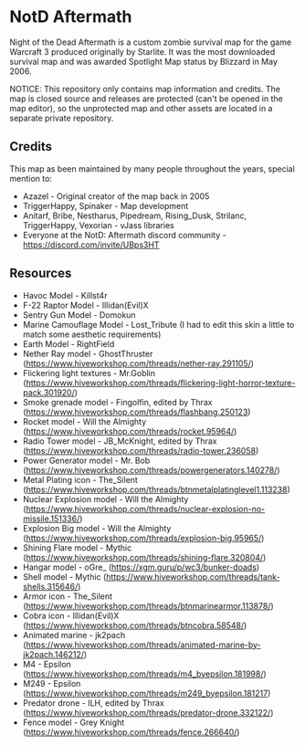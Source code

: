 # NotD Aftermath

Night of the Dead Aftermath is a custom zombie survival map for the game Warcraft 3 produced originally by Starlite. It was the most downloaded survival map and was awarded Spotlight Map status by Blizzard in May 2006.

NOTICE: This repository only contains map information and credits. The map is closed source and releases are protected (can't be opened in the map editor), so the unprotected map and other assets are located in a separate private repository.

## Credits
This map as been maintained by many people throughout the years, special mention to:
* Azazel - Original creator of the map back in 2005
* TriggerHappy, Spinaker - Map development
* Anitarf, Bribe, Nestharus, Pipedream, Rising_Dusk, Strilanc, TriggerHappy, Vexorian - vJass libraries
* Everyone at the NotD: Aftermath discord community - https://discord.com/invite/UBps3HT

## Resources
* Havoc Model - Killst4r 
* F-22 Raptor Model - Illidan(Evil)X
* Sentry Gun Model - Domokun
* Marine Camouflage Model - Lost_Tribute (I had to edit this skin a little to match some aesthetic requirements)
* Earth Model - RightField
* Nether Ray model - GhostThruster (https://www.hiveworkshop.com/threads/nether-ray.291105/)
* Flickering light textures - Mr.Goblin (https://www.hiveworkshop.com/threads/flickering-light-horror-texture-pack.301920/)
* Smoke grenade model - Fingolfin, edited by Thrax (https://www.hiveworkshop.com/threads/flashbang.250123)
* Rocket model - Will the Almighty (https://www.hiveworkshop.com/threads/rocket.95964/)
* Radio Tower model - JB_McKnight, edited by Thrax (https://www.hiveworkshop.com/threads/radio-tower.236058)
* Power Generator model - Mr. Bob (https://www.hiveworkshop.com/threads/powergenerators.140278/)
* Metal Plating icon - The_Silent (https://www.hiveworkshop.com/threads/btnmetalplatinglevel1.113238)
* Nuclear Explosion model - Will the Almighty (https://www.hiveworkshop.com/threads/nuclear-explosion-no-missile.151336/)
* Explosion Big model - Will the Almighty (https://www.hiveworkshop.com/threads/explosion-big.95965/)
* Shining Flare model - Mythic (https://www.hiveworkshop.com/threads/shining-flare.320804/)
* Hangar model - oGre_ (https://xgm.guru/p/wc3/bunker-doads)
* Shell model - Mythic (https://www.hiveworkshop.com/threads/tank-shells.315646/)
* Armor icon - The_Silent (https://www.hiveworkshop.com/threads/btnmarinearmor.113878/)
* Cobra icon - Illidan(Evil)X (https://www.hiveworkshop.com/threads/btncobra.58548/)
* Animated marine - jk2pach (https://www.hiveworkshop.com/threads/animated-marine-by-jk2pach.146212/)
* M4 - Epsilon (https://www.hiveworkshop.com/threads/m4_byepsilon.181998/)
* M249 - Epsilon (https://www.hiveworkshop.com/threads/m249_byepsilon.181217)
* Predator drone - ILH, edited by Thrax (https://www.hiveworkshop.com/threads/predator-drone.332122/)
* Fence model - Grey Knight (https://www.hiveworkshop.com/threads/fence.266640/)
